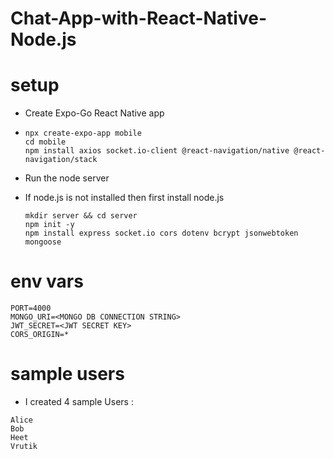 # Chat-App-with-React-Native-Node.js


# setup

- Create Expo-Go React Native app
- ```
  npx create-expo-app mobile
  cd mobile
  npm install axios socket.io-client @react-navigation/native @react-navigation/stack
  ```

- Run the node server
- If node.js is not installed then first install node.js
  ```
  mkdir server && cd server
  npm init -y
  npm install express socket.io cors dotenv bcrypt jsonwebtoken mongoose
  ```

# env vars 

 ```
 PORT=4000
 MONGO_URI=<MONGO DB CONNECTION STRING>
 JWT_SECRET=<JWT SECRET KEY>
 CORS_ORIGIN=*
 ```

# sample users

- I created 4 sample Users :
 ```
 Alice
 Bob
 Heet
 Vrutik
 ```

